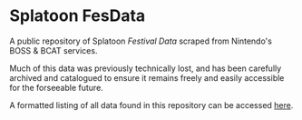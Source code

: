# Splatoon FesData
A public repository of Splatoon *Festival Data* scraped from Nintendo's BOSS & BCAT services.

Much of this data was previously technically lost, and has been carefully archived and catalogued to ensure it remains freely and easily accessible for the forseeable future.

A formatted listing of all data found in this repository can be accessed [here](https://docs.google.com/spreadsheets/d/1v1FJh1PXtyfW3L1eYS3CbMq23kC1CqFAXjlQ8xXinO0/edit?usp=sharing).
